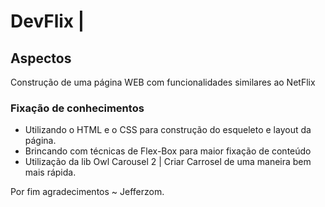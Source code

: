 # DevFlix | 

## Aspectos

Construção de uma página WEB com funcionalidades similares ao NetFlix

### Fixação de conhecimentos

-  Utilizando o HTML e o CSS para construção do esqueleto e layout da página.
-  Brincando com técnicas de Flex-Box para maior fixação de conteúdo
- Utilização da lib Owl Carousel 2 | Criar Carrosel de uma maneira bem mais rápida.

Por fim agradecimentos ~ Jefferzom.
